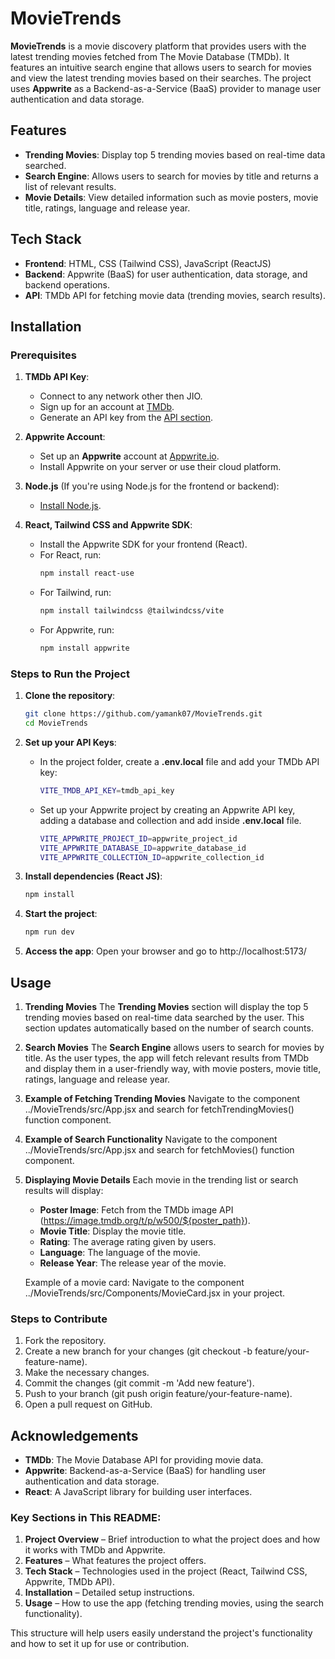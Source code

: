 # MovieTrends

**MovieTrends** is a movie discovery platform that provides users with the latest trending movies fetched from The Movie Database (TMDb). It features an intuitive search engine that allows users to search for movies and view the latest trending movies based on their searches. The project uses **Appwrite** as a Backend-as-a-Service (BaaS) provider to manage user authentication and data storage.

## Features

- **Trending Movies**: Display top 5 trending movies based on real-time data searched.
- **Search Engine**: Allows users to search for movies by title and returns a list of relevant results.
- **Movie Details**: View detailed information such as movie posters, movie title, ratings, language and release year.
<!-- - **User Authentication**: User registration and login powered by **Appwrite**.
- **Favorites**: Users can save their favorite movies to their account (optional). -->

## Tech Stack

- **Frontend**: HTML, CSS (Tailwind CSS), JavaScript (ReactJS)
- **Backend**: Appwrite (BaaS) for user authentication, data storage, and backend operations.
- **API**: TMDb API for fetching movie data (trending movies, search results).
<!-- - **Deployment**: Heroku/Vercel for hosting the frontend (optional). -->

## Installation

### Prerequisites

1. **TMDb API Key**:
   - Connect to any network other then JIO.
   - Sign up for an account at [TMDb](https://www.themoviedb.org/signup).
   - Generate an API key from the [API section](https://www.themoviedb.org/settings/api).
2. **Appwrite Account**:

   - Set up an **Appwrite** account at [Appwrite.io](https://appwrite.io/).
   - Install Appwrite on your server or use their cloud platform.

3. **Node.js** (If you're using Node.js for the frontend or backend):

   - [Install Node.js](https://nodejs.org/).

4. **React, Tailwind CSS and Appwrite SDK**:
   - Install the Appwrite SDK for your frontend (React).
   - For React, run:
     ```bash
     npm install react-use
     ```
   - For Tailwind, run:
     ```bash
     npm install tailwindcss @tailwindcss/vite
     ```
   - For Appwrite, run:
     ```bash
     npm install appwrite
     ```

### Steps to Run the Project

1. **Clone the repository**:

   ```bash
   git clone https://github.com/yamank07/MovieTrends.git
   cd MovieTrends
   ```

2. **Set up your API Keys**:

   - In the project folder, create a **.env.local** file and add your TMDb API key:
     ```bash
     VITE_TMDB_API_KEY=tmdb_api_key
     ```
   - Set up your Appwrite project by creating an Appwrite API key, adding a database and collection and add inside **.env.local** file.
     ```bash
     VITE_APPWRITE_PROJECT_ID=appwrite_project_id
     VITE_APPWRITE_DATABASE_ID=appwrite_database_id
     VITE_APPWRITE_COLLECTION_ID=appwrite_collection_id
     ```

3. **Install dependencies (React JS)**:
   ```bash
   npm install
   ```

4. **Start the project**:
   ```bash
   npm run dev
   ```

5. **Access the app**:
   Open your browser and go to http://localhost:5173/

## Usage

1. **Trending Movies**
   The **Trending Movies** section will display the top 5 trending movies based on real-time data searched by the user. This section updates automatically based on the number of search counts.

2. **Search Movies**
   The **Search Engine** allows users to search for movies by title. As the user types, the app will fetch relevant results from TMDb and display them in a user-friendly way, with movie posters, movie title, ratings, language and release year.

3. **Example of Fetching Trending Movies**
   Navigate to the component ../MovieTrends/src/App.jsx and search for fetchTrendingMovies() function component.

4. **Example of Search Functionality**
   Navigate to the component ../MovieTrends/src/App.jsx and search for fetchMovies() function component.

5. **Displaying Movie Details**
   Each movie in the trending list or search results will display:

   - **Poster Image**: Fetch from the TMDb image API (https://image.tmdb.org/t/p/w500/${poster_path}).
   - **Movie Title**: Display the movie title.
   - **Rating**: The average rating given by users.
   - **Language**: The language of the movie.
   - **Release Year**: The release year of the movie.

   Example of a movie card:
   Navigate to the component ../MovieTrends/src/Components/MovieCard.jsx in your project.

<!-- ## Contribution

We welcome contributions to MovieTrends! If you'd like to contribute, please fork the repository and submit a pull request. Contributions can be in the form of bug fixes, new features, or improvements to the existing functionality. -->

### Steps to Contribute

1. Fork the repository.
2. Create a new branch for your changes (git checkout -b feature/your-feature-name).
3. Make the necessary changes.
4. Commit the changes (git commit -m 'Add new feature').
5. Push to your branch (git push origin feature/your-feature-name).
6. Open a pull request on GitHub.

<!-- ## License

This project is licensed under the MIT License - see the LICENSE file for details. -->

## Acknowledgements

- **TMDb**: The Movie Database API for providing movie data.
- **Appwrite**: Backend-as-a-Service (BaaS) for handling user authentication and data storage.
- **React**: A JavaScript library for building user interfaces.
<!-- - **Open Source Contributors**: Thanks to everyone who contributed to the project. -->

### Key Sections in This README:

1. **Project Overview** – Brief introduction to what the project does and how it works with TMDb and Appwrite.
2. **Features** – What features the project offers.
3. **Tech Stack** – Technologies used in the project (React, Tailwind CSS, Appwrite, TMDb API).
4. **Installation** – Detailed setup instructions.
5. **Usage** – How to use the app (fetching trending movies, using the search functionality).
<!-- 6. **Contributions** – How others can contribute to the project.
6. **License & Acknowledgements** – Licensing details and credits. -->

This structure will help users easily understand the project's functionality and how to set it up for use or contribution.
